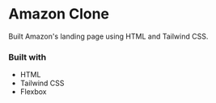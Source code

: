 # Amazon Clone

Built Amazon's landing page using HTML and Tailwind CSS.



### Built with

- HTML
- Tailwind CSS
- Flexbox
